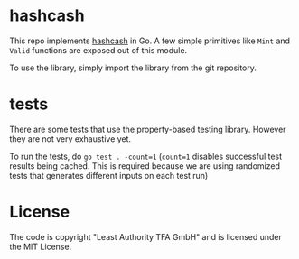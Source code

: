 # hashcash

This repo implements [hashcash](http://hashcash.org) in Go. A few
simple primitives like `Mint` and `Valid` functions are exposed out of
this module.

To use the library, simply import the library from the git repository.

# tests

There are some tests that use the property-based testing
library. However they are not very exhaustive yet.

To run the tests, do `go test . -count=1` (`count=1` disables
successful test results being cached. This is required because we are
using randomized tests that generates different inputs on each test
run)

# License

The code is copyright "Least Authority TFA GmbH" and is licensed under
the MIT License.

